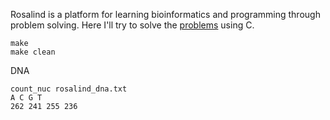 Rosalind is a platform for learning bioinformatics and programming through problem solving. Here I'll try to solve the [problems](http://rosalind.info/problems/list-view//) using C.

```
make
make clean
```

DNA

```
count_nuc rosalind_dna.txt 
A C G T
262 241 255 236
```
